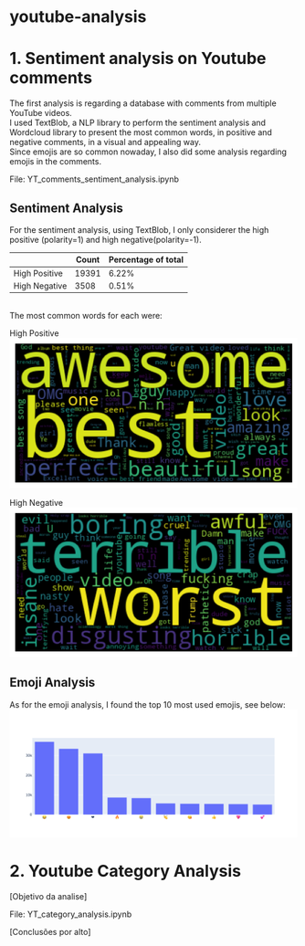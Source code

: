 # youtube-analysis

# 1. Sentiment analysis on Youtube comments

The first analysis is regarding a database with comments from multiple YouTube videos.<br>
I used TextBlob, a NLP library to perform the sentiment analysis and Wordcloud library to present the most common words, in positive and negative comments, in a visual and appealing way.<br>Since emojis are so common nowaday, I also did some analysis regarding emojis in the comments.<br>

File: YT_comments_sentiment_analysis.ipynb<br>

## Sentiment Analysis
For the sentiment analysis, using TextBlob, I only considerer the high positive (polarity=1) and high negative(polarity=-1).<br>

| | Count | Percentage of total |
| -------- | ------- | ---------- |
| High Positive | 19391 | 6.22% |
| High Negative | 3508 | 0.51% |

<br>
The most common words for each were:<br>

High Positive<br>
![High Positive Words](images/positive.png "a title")

High Negative<br>
![High Negative Words](images/negative.png "a title")

## Emoji Analysis
As for the emoji analysis, I found the top 10 most used emojis, see below:<br>
![Emoji Top](images/emoji_plot.png "a title")

# 2. Youtube Category Analysis

[Objetivo da analise]

File: YT_category_analysis.ipynb

[Conclusões por alto]